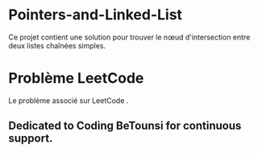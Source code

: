 
# Pointers-and-Linked-List

Ce projet contient une solution pour trouver le nœud d'intersection entre deux listes chaînées simples.

# Problème LeetCode
Le problème associé sur LeetCode .


## Dedicated to Coding BeTounsi for continuous support.
